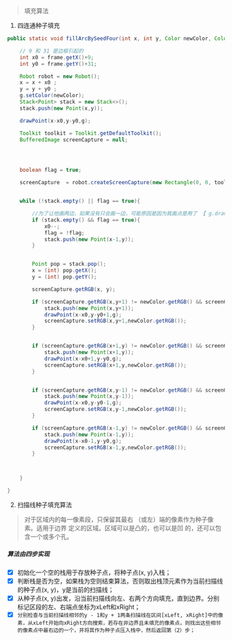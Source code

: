 > 填充算法  

1. 四连通种子填充

```java
public static void fillArcBySeedFour(int x, int y, Color newColor, Color bordColor, Graphics g, JFrame frame) throws AWTException {

    // 9 和 31 是边框引起的
    int x0 = frame.getX()+9;
    int y0 = frame.getY()+31;

    Robot robot = new Robot();
    x = x + x0 ;
    y = y + y0 ;
    g.setColor(newColor);
    Stack<Point> stack = new Stack<>();
    stack.push(new Point(x,y));

    drawPoint(x-x0,y-y0,g);

    Toolkit toolkit = Toolkit.getDefaultToolkit();
    BufferedImage screenCapture = null;




    boolean flag = true;

    screenCapture  = robot.createScreenCapture(new Rectangle(0, 0, toolkit.getScreenSize().width, toolkit.getScreenSize().height));


    while (!stack.empty() || flag == true){

        //为了让他画两边，如果没有只会画一边，可能原因是因为我画点是用了 【 g.drawLine(x, y, x + 1, y);】存在进一的问题
        if (stack.empty() && flag == true){
            x0--;
            flag = !flag;
            stack.push(new Point(x-1,y));
        }


        Point pop = stack.pop();
        x = (int) pop.getX();
        y = (int) pop.getY();

        screenCapture.getRGB(x, y);

        if (screenCapture.getRGB(x,y+1) != newColor.getRGB() && screenCapture.getRGB(x,y+1) != bordColor.getRGB()){
            stack.push(new Point(x,y+1));
            drawPoint(x-x0,y-y0+1,g);
            screenCapture.setRGB(x,y+1,newColor.getRGB());
        }


        if (screenCapture.getRGB(x+1,y) != newColor.getRGB() && screenCapture.getRGB(x+1,y) != bordColor.getRGB()){
            stack.push(new Point(x+1,y));
            drawPoint(x-x0+1,y-y0,g);
            screenCapture.setRGB(x+1,y,newColor.getRGB());
        }


        if (screenCapture.getRGB(x,y-1) != newColor.getRGB() && screenCapture.getRGB(x,y-1) != bordColor.getRGB()){
            stack.push(new Point(x,y-1));
            drawPoint(x-x0,y-y0-1,g);
            screenCapture.setRGB(x,y-1,newColor.getRGB());
        }

        if (screenCapture.getRGB(x-1,y) != newColor.getRGB() && screenCapture.getRGB(x-1,y) != bordColor.getRGB()){
            stack.push(new Point(x-1,y));
            drawPoint(x-x0-1,y-y0,g);
            screenCapture.setRGB(x-1,y,newColor.getRGB());
        }



    }

}
```

2. 扫描线种子填充算法

>对于区域内的每一像素段，只保留其最右
>（或左）端的像素作为种子像素。适用于边界
>定义的区域。区域可以是凸的，也可以是凹
>的，还可以包含一个或多个孔。

##### 算法由四步实现

- [x] 初始化一个空的栈用于存放种子点，将种子点(x, y)入栈；
- [x] 判断栈是否为空，如果栈为空则结束算法，否则取出栈顶元素作为当前扫描线的种子点(x, y)，y是当前的扫描线；
- [x] 从种子点(x, y)出发，沿当前扫描线向左、右两个方向填充，直到边界。分别标记区段的左、右端点坐标为xLeft和xRight；
- [x] `分别检查与当前扫描线相邻的y - 1和y + 1两条扫描线在区间[xLeft, xRight]中的像素，从xLeft开始向xRight方向搜索，若存在非边界且未填充的像素点，则找出这些相邻的像素点中最右边的一个，并将其作为种子点压入栈中，然后返回第（2）步；`